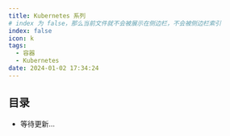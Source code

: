 ```yaml
---
title: Kubernetes 系列
# index 为 false，那么当前文件就不会被展示在侧边栏，不会被侧边栏索引
index: false
icon: k
tags:
  - 容器
  - Kubernetes
date: 2024-01-02 17:34:24
---
```


## 目录

- 等待更新...
